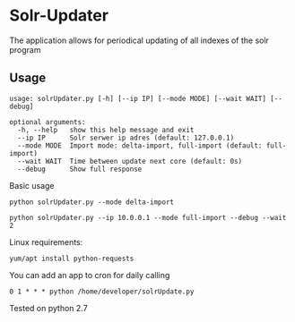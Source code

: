 # Solr-Updater
The application allows for periodical updating of all indexes of the solr program

Usage
-----------

```
usage: solrUpdater.py [-h] [--ip IP] [--mode MODE] [--wait WAIT] [--debug]

optional arguments:
  -h, --help   show this help message and exit
  --ip IP      Solr serwer ip adres (default: 127.0.0.1)
  --mode MODE  Import mode: delta-import, full-import (default: full-import)
  --wait WAIT  Time between update next core (default: 0s)
  --debug      Show full response
```
Basic usage
```
python solrUpdater.py --mode delta-import
```
```
python solrUpdater.py --ip 10.0.0.1 --mode full-import --debug --wait 2
```
Linux requirements:
```
yum/apt install python-requests
```

You can add an app to cron for daily calling
```
0 1 * * * python /home/developer/solrUpdate.py
```
Tested on python 2.7
